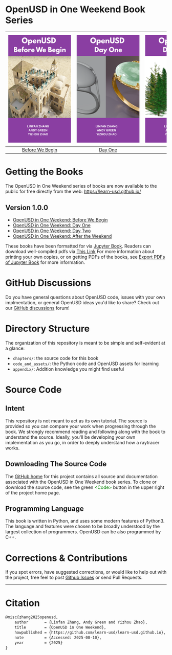 OpenUSD in One Weekend Book Series
====================================================================================================

|<div style="width:200px; height:350px; overflow:hidden;"><img src="./images/1.png" style="width:100%; height:100%; object-fit:cover;"></div>|<div style="width:200px; height:350px; overflow:hidden;"><img src="./images/2.png" style="width:100%; height:100%; object-fit:cover;"></div>|<div style="width:200px; height:350px; overflow:hidden;"><img src="./images/3.png" style="width:100%; height:100%; object-fit:cover;"></div>|<div style="width:200px; height:350px; overflow:hidden;"><img src="./images/4.png" style="width:100%; height:100%; object-fit:cover;"></div>|
|:----------------------------:|:----------------------------:|:----------------------------:|:----------------------------:|
|[Before We Begin](./chapters/0.md)|[Day One](./chapters/3.md)|[Day Two](./chapters/6.md)|[After the Weekend](./chapters/10.md)|



# Getting the Books
The OpenUSD in One Weekend series of books are now available to the public for free directly from the web: https://learn-usd.github.io/

## Version 1.0.0
- [OpenUSD in One Weekend: Before We Begin](https://learn-usd.github.io/0/)
- [OpenUSD in One Weekend: Day One](https://learn-usd.github.io/3/)
- [OpenUSD in One Weekend: Day Two](https://learn-usd.github.io/6/)
- [OpenUSD in One Weekend: After the Weekend](https://learn-usd.github.io/10/)

These books have been formatted for via [Jupyter Book](https://next.jupyterbook.org/). Readers can download well-compiled pdfs via [This Link](https://drive.google.com/drive/folders/1FMo3hTXLvPDuxgMP-MOiAZK7Up2Dkdqe?usp=sharing) For more information about printing your own copies, or on getting PDFs of the books, see [Export PDFs of Jupyter Book](https://next.jupyterbook.org/start/export-pdfs/) for more information.

# GitHub Discussions
Do you have general questions about OpenUSD code, issues with your own implmentation, or general OpenUSD ideas you'd like to share? Check out our [GitHub discussions](https://github.com/learn-usd/learn-usd.github.io/discussions) forum!

# Directory Structure
The organization of this repository is meant to be simple and self-evident at a glance:
- `chapters/`: the source code for this book
- `code_and_assets/`: the Python code and OpenUSD assets for learning
- `appendix/`: Addition knowledge you might find useful

# Source Code

## Intent

This repository is not meant to act as its own tutorial. The source is provided so you can compare your work when progressing through the book. We strongly recommend reading and following along with the book to understand the source. Ideally, you'll be developing your own implementation as you go, in order to deeply understand how a raytracer works.

## Downloading The Source Code

The [GitHub home](https://github.com/RayTracing/raytracing.github.io) for this project contains all source and documentation associated with the OpenUSD in One Weekend book series. To clone or download the source code, see the green <span style="color: green;">\<Code\></span> button in the upper right of the project home page.

## Programming Language
This book is written in Python, and uses some modern features of Python3. The language and features were chosen to be broadly understood by the largest collection of programmers. OpenUSD can be also programmed by C++.

# Corrections & Contributions
If you spot errors, have suggested corrections, or would like to help out with the project, free feel to post [Github Issues](https://github.com/learn-usd/learn-usd.github.io/issues) or send Pull Requests.

----------

# Citation
```
@misc{zhang2025openusd,
    author       = {Linfan Zhang, Andy Green and Yizhou Zhao},
    title        = {OpenUSD in One Weekend},
    howpublished = {https://github.com/learn-usd/learn-usd.github.io},
    note         = {Accessed: 2025-08-10},
    year         = {2025}
}
```


<!-- ✅ Next Steps

1. Navigate to your GitHub Pages settings

    https://github.com/learn-usd/learn-usd.github.io/settings/pages

2. Enable GitHub Pages
3. Use GitHub Actions as the source
4. Push these changes (and/or merge to main)
5. Look for a new action to start

    https://github.com/learn-usd/learn-usd.github.io/actions

6. Once the action completes, your site should be deployed at:

    https://learn-usd.github.io/learn-usd.github.io

7. 🎉 Celebrate and tell us about your site on Twitter or Mastodon! 🐦 🐘 -->

